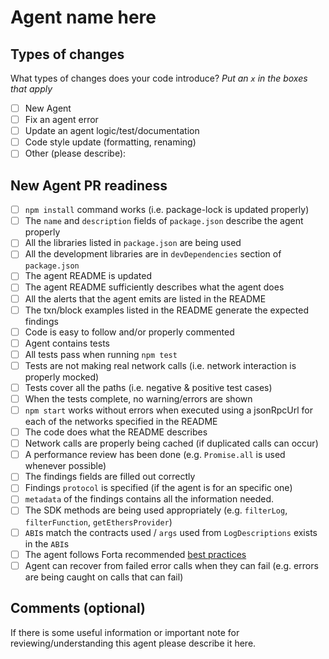 # Agent name here

## Types of changes

What types of changes does your code introduce?
_Put an `x` in the boxes that apply_

- [ ] New Agent
- [ ] Fix an agent error
- [ ] Update an agent logic/test/documentation
- [ ] Code style update (formatting, renaming)
- [ ] Other (please describe):

## New Agent PR readiness

- [ ] `npm install` command works (i.e. package-lock is updated properly)
- [ ] The `name` and `description` fields of `package.json` describe the agent properly
- [ ] All the libraries listed in `package.json` are being used
- [ ] All the development libraries are in `devDependencies` section of `package.json`
- [ ] The agent README is updated
- [ ] The agent README sufficiently describes what the agent does
- [ ] All the alerts that the agent emits are listed in the README
- [ ] The txn/block examples listed in the README generate the expected findings
- [ ] Code is easy to follow and/or properly commented
- [ ] Agent contains tests
- [ ] All tests pass when running `npm test`
- [ ] Tests are not making real network calls (i.e. network interaction is properly mocked)
- [ ] Tests cover all the paths (i.e. negative & positive test cases)
- [ ] When the tests complete, no warning/errors are shown
- [ ] `npm start` works without errors when executed using a jsonRpcUrl for each of the networks specified in the README
- [ ] The code does what the README describes
- [ ] Network calls are properly being cached (if duplicated calls can occur)
- [ ] A performance review has been done (e.g. `Promise.all` is used whenever possible)
- [ ] The findings fields are filled out correctly
- [ ] Findings `protocol` is specified (if the agent is for an specific one)
- [ ] `metadata` of the findings contains all the information needed.
- [ ] The SDK methods are being used appropriately (e.g. `filterLog`, `filterFunction`, `getEthersProvider`)
- [ ] `ABI`s match the contracts used / `args` used from `LogDescriptions` exists in the `ABI`s
- [ ] The agent follows Forta recommended [best practices](https://docs.forta.network/en/latest/best-practices/)
- [ ] Agent can recover from failed error calls when they can fail (e.g. errors are being caught on calls that can fail)

## Comments (optional)

If there is some useful information or important note for reviewing/understanding this agent please describe it here.
